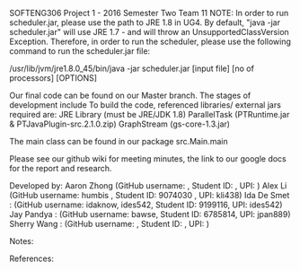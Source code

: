 SOFTENG306 Project 1 - 2016 Semester Two
Team 11
NOTE: In order to run scheduler.jar, please use the path to JRE 1.8 in UG4. By default, "java -jar scheduler.jar" will use JRE 1.7 - and will throw an UnsupportedClassVersion Exception. Therefore, in order to run the scheduler, please use the following command to run the scheduler.jar file:

/usr/lib/jvm/jre1.8.0_45/bin/java -jar scheduler.jar [input file] [no of processors] [OPTIONS] 

Our final code can be found on our Master branch. The stages of development include
To build the code, referenced libraries/ external jars required are:
  JRE Library (must be JRE/JDK 1.8)
  ParallelTask (PTRuntime.jar & PTJavaPlugin-src.2.1.0.zip)
  GraphStream (gs-core-1.3.jar)

The main class can be found in our package src.Main.main

Please see our github wiki for meeting minutes, the link to our google docs for the report and research.

Developed by: 
  Aaron Zhong
      (GitHub username:
      , Student ID: 
      , UPI: )
  Alex Li
      (GitHub username: humbis
      , Student ID: 9074030
      , UPI: kli438)
  Ida De Smet :
      (GitHub username: idaknow, ides542, 
      Student ID: 9199116, 
      UPI: ides542)
  Jay Pandya : 
      (GitHub username: bawse, 
      Student ID: 6785814,
      UPI: jpan889)
  Sherry Wang :
      (GitHub username: ,
      Student ID: ,
      UPI: )

Notes:


References:


